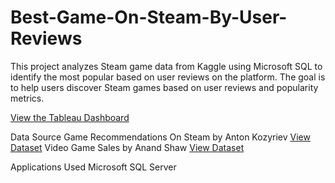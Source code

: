 # Best-Game-On-Steam-By-User-Reviews
This project analyzes Steam game data from Kaggle using Microsoft SQL to identify the most popular based on user reviews on the platform. The goal is to help users discover Steam games based on user reviews and popularity metrics.

[View the Tableau Dashboard](https://public.tableau.com/shared/42MJB47ZM?:display_count=n&:origin=viz_share_link)

Data Source
Game Recommendations On Steam by Anton Kozyriev
[View Dataset](https://www.kaggle.com/datasets/antonkozyriev/game-recommendations-on-steam)
Video Game Sales by Anand Shaw 
[View Dataset](https://www.kaggle.com/datasets/anandshaw2001/video-game-sales) 

Applications Used
Microsoft SQL Server 
